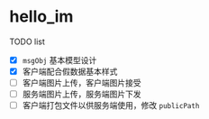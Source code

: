 # hello_im

TODO list
- [x] `msgObj` 基本模型设计
- [x] 客户端配合假数据基本样式
- [ ] 客户端图片上传，客户端图片接受
- [ ] 服务端图片上传，服务端图片下发
- [ ] 客户端打包文件以供服务端使用，修改 `publicPath`
